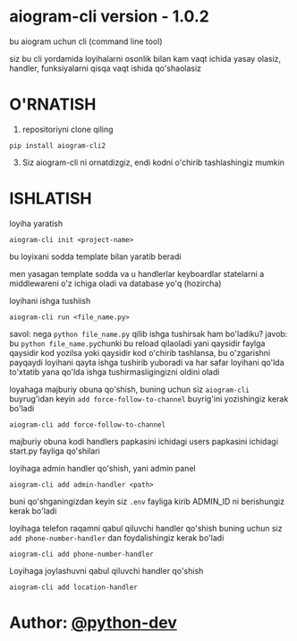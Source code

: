 # aiogram-cli version - 1.0.2

bu aiogram uchun cli (command line tool)

siz bu cli yordamida loyihalarni osonlik bilan kam vaqt ichida yasay olasiz, handler, funksiyalarni qisqa vaqt ishida qo'shaolasiz

# O'RNATISH

1. repositoriyni clone qiling
```
pip install aiogram-cli2
```

3. Siz aiogram-cli ni ornatdizgiz, endi kodni o'chirib tashlashingiz mumkin

# ISHLATISH
loyiha yaratish
```
aiogram-cli init <project-name>
```
bu loyixani sodda template bilan yaratib beradi 

men yasagan template sodda va u handlerlar keyboardlar statelarni a middlewareni o'z ichiga oladi va database yo'q (hozircha)

loyihani ishga tushiish
```
aiogram-cli run <file_name.py>
```
savol: nega ```python file_name.py``` qilib ishga tushirsak ham bo'ladiku?
javob: bu ```python file_name.py```chunki bu reload qilaoladi yani qaysidir faylga qaysidir kod yozilsa yoki qaysidir kod o'chirib tashlansa, bu o'zgarishni payqaydi loyihani qayta ishga tushirib yuboradi va har safar loyihani qo'lda to'xtatib yana qo'lda ishga tushirmasligingizni oldini oladi 

loyahaga majburiy obuna qo'shish, buning uchun siz ```aiogram-cli``` buyrug'idan keyin ```add force-follow-to-channel``` buyrig'ini yozishingiz kerak bo'ladi
```
aiogram-cli add force-follow-to-channel
```
majburiy obuna kodi handlers papkasini ichidagi users papkasini ichidagi start.py fayliga qo'shilari

loyihaga admin handler qo'shish, yani admin panel
```
aiogram-cli add admin-handler <path>
```
buni qo'shganingizdan keyin siz ```.env``` fayliga kirib ADMIN_ID ni berishungiz kerak bo'ladi

loyihaga telefon raqamni qabul qiluvchi handler qo'shish buning uchun siz ```add phone-number-handler``` dan foydalishingiz kerak bo'ladi
```
aiogram-cli add phone-number-handler
```

Loyihaga joylashuvni qabul qiluvchi handler qo'shish
```
aiogram-cli add location-handler
```

# Author: [@python-dev](https://t.me/python_dev323)